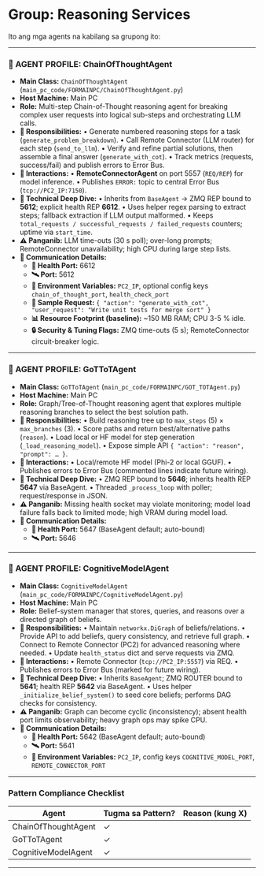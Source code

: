 # Group: Reasoning Services

Ito ang mga agents na kabilang sa grupong ito:

---

### 🧠 AGENT PROFILE: ChainOfThoughtAgent
- **Main Class:** `ChainOfThoughtAgent` (`main_pc_code/FORMAINPC/ChainOfThoughtAgent.py`)
- **Host Machine:** Main PC
- **Role:** Multi-step Chain-of-Thought reasoning agent for breaking complex user requests into logical sub-steps and orchestrating LLM calls.
- **🎯 Responsibilities:**
  • Generate numbered reasoning steps for a task (`generate_problem_breakdown`).
  • Call Remote Connector (LLM router) for each step (`send_to_llm`).
  • Verify and refine partial solutions, then assemble a final answer (`generate_with_cot`).
  • Track metrics (requests, success/fail) and publish errors to Error Bus.
- **🔗 Interactions:**
  • **RemoteConnectorAgent** on port 5557 (`REQ/REP`) for model inference.
  • Publishes `ERROR:` topic to central Error Bus (`tcp://PC2_IP:7150`).
- **🧬 Technical Deep Dive:**
  • Inherits from `BaseAgent` → ZMQ REP bound to **5612**; explicit health REP **6612**.
  • Uses helper regex parsing to extract steps; fallback extraction if LLM output malformed.
  • Keeps `total_requests / successful_requests / failed_requests` counters; uptime via `start_time`.
- **⚠️ Panganib:** LLM time-outs (30 s poll); over-long prompts; RemoteConnector unavailability; high CPU during large step lists.
- **📡 Communication Details:**
  - **🔌 Health Port:** 6612
  - **🛰️ Port:** 5612
  - **🔧 Environment Variables:** `PC2_IP`, optional config keys `chain_of_thought_port`, `health_check_port`
  - **📑 Sample Request:** `{ "action": "generate_with_cot", "user_request": "Write unit tests for merge sort" }`
  - **📊 Resource Footprint (baseline):** ~150 MB RAM; CPU 3-5 % idle.
  - **🔒 Security & Tuning Flags:** ZMQ time-outs (5 s); RemoteConnector circuit-breaker logic.

---
### 🧠 AGENT PROFILE: GoTToTAgent
- **Main Class:** `GoTToTAgent` (`main_pc_code/FORMAINPC/GOT_TOTAgent.py`)
- **Host Machine:** Main PC
- **Role:** Graph/Tree-of-Thought reasoning agent that explores multiple reasoning branches to select the best solution path.
- **🎯 Responsibilities:**
  • Build reasoning tree up to `max_steps` (5) × `max_branches` (3).
  • Score paths and return best/alternative paths (`reason`).
  • Load local or HF model for step generation (`_load_reasoning_model`).
  • Expose simple API `{ "action": "reason", "prompt": … }`.
- **🔗 Interactions:**
  • Local/remote HF model (Phi-2 or local GGUF).
  • Publishes errors to Error Bus (commented lines indicate future wiring).
- **🧬 Technical Deep Dive:**
  • ZMQ REP bound to **5646**; inherits health REP **5647** via BaseAgent.
  • Threaded `_process_loop` with poller; request/response in JSON.
- **⚠️ Panganib:** Missing health socket may violate monitoring; model load failure falls back to limited mode; high VRAM during model load.
- **📡 Communication Details:**
  - **🔌 Health Port:** 5647 (BaseAgent default; auto-bound)
  - **🛰️ Port:** 5646

---
### 🧠 AGENT PROFILE: CognitiveModelAgent
- **Main Class:** `CognitiveModelAgent` (`main_pc_code/FORMAINPC/CognitiveModelAgent.py`)
- **Host Machine:** Main PC
- **Role:** Belief-system manager that stores, queries, and reasons over a directed graph of beliefs.
- **🎯 Responsibilities:**
  • Maintain `networkx.DiGraph` of beliefs/relations.
  • Provide API to add beliefs, query consistency, and retrieve full graph.
  • Connect to Remote Connector (PC2) for advanced reasoning where needed.
  • Update `health_status` dict and serve requests via ZMQ.
- **🔗 Interactions:**
  • Remote Connector (`tcp://PC2_IP:5557`) via REQ.
  • Publishes errors to Error Bus (marked for future wiring).
- **🧬 Technical Deep Dive:**
  • Inherits `BaseAgent`; ZMQ ROUTER bound to **5641**; health REP **5642** via BaseAgent.
  • Uses helper `_initialize_belief_system()` to seed core beliefs; performs DAG checks for consistency.
- **⚠️ Panganib:** Graph can become cyclic (inconsistency); absent health port limits observability; heavy graph ops may spike CPU.
- **📡 Communication Details:**
  - **🔌 Health Port:** 5642 (BaseAgent default; auto-bound)
  - **🛰️ Port:** 5641
  - **🔧 Environment Variables:** `PC2_IP`, config keys `COGNITIVE_MODEL_PORT`, `REMOTE_CONNECTOR_PORT`

---
### Pattern Compliance Checklist
| Agent | Tugma sa Pattern? | Reason (kung X) |
|-------|-------------------|-----------------|
| ChainOfThoughtAgent | ✓ | |
| GoTToTAgent | ✓ | |
| CognitiveModelAgent | ✓ | |

---

